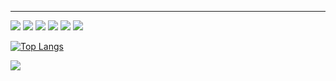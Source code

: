 <!-- Actual text -->


<!-- Icons -->
[2.2]: https://raw.githubusercontent.com/MartinHeinz/MartinHeinz/master/linkedin-3-16.png (LinkedIn icon without padding)

<!-- Links to your social media accounts -->

[2]: https://www.linkedin.com/in/jonathan-heyer-0a24b6202/

---

![](https://img.shields.io/static/v1?label=code&message=java&color=<COLOR>?style=flat&logo=java) ![](https://img.shields.io/static/v1?label=code&message=javascript&color=<COLOR>?style=flat&logo=javascript) ![](https://img.shields.io/static/v1?label=editor&message=intellij&color=<COLOR>?style=flat&logo=IntelliJ) ![](https://img.shields.io/static/v1?label=tools&message=spring&color=<COLOR>?style=flat&logo=spring) ![](https://img.shields.io/static/v1?label=tools&message=react&color=<COLOR>?style=flat&logo=react) ![](https://img.shields.io/static/v1?label=tools&message=maven&color=<COLOR>?style=flat&logo=maven) 

[![Top Langs](https://github-readme-stats.vercel.app/api/top-langs/?username=not-enough-ram&theme=gotham&layout=compact)](https://github.com/anuraghazra/github-readme-stats)

![](https://github.com/not-enough-ram/not-enough-ram/blob/main/Screenshot%202021-07-13%20at%2015.53.52.png)
